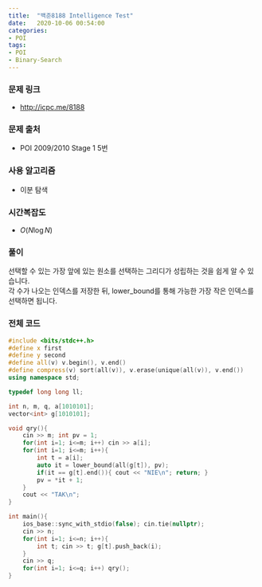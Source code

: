 ```yaml
---
title:  "백준8188 Intelligence Test"
date:   2020-10-06 00:54:00
categories:
- POI
tags:
- POI
- Binary-Search
---
```


### 문제 링크
* http://icpc.me/8188

### 문제 출처
* POI 2009/2010 Stage 1 5번

### 사용 알고리즘
* 이분 탐색

### 시간복잡도
* $O(N \log N)$

### 풀이
선택할 수 있는 가장 앞에 있는 원소를 선택하는 그리디가 성립하는 것을 쉽게 알 수 있습니다.<br>
각 수가 나오는 인덱스를 저장한 뒤, lower_bound를 통해 가능한 가장 작은 인덱스를 선택하면 됩니다.

### 전체 코드
```cpp
#include <bits/stdc++.h>
#define x first
#define y second
#define all(v) v.begin(), v.end()
#define compress(v) sort(all(v)), v.erase(unique(all(v)), v.end())
using namespace std;

typedef long long ll;

int n, m, q, a[1010101];
vector<int> g[1010101];

void qry(){
    cin >> m; int pv = 1;
    for(int i=1; i<=m; i++) cin >> a[i];
    for(int i=1; i<=m; i++){
        int t = a[i];
        auto it = lower_bound(all(g[t]), pv);
        if(it == g[t].end()){ cout << "NIE\n"; return; }
        pv = *it + 1;
    }
    cout << "TAK\n";
}

int main(){
    ios_base::sync_with_stdio(false); cin.tie(nullptr);
    cin >> n;
    for(int i=1; i<=n; i++){
        int t; cin >> t; g[t].push_back(i);
    }
    cin >> q;
    for(int i=1; i<=q; i++) qry();
}
```
